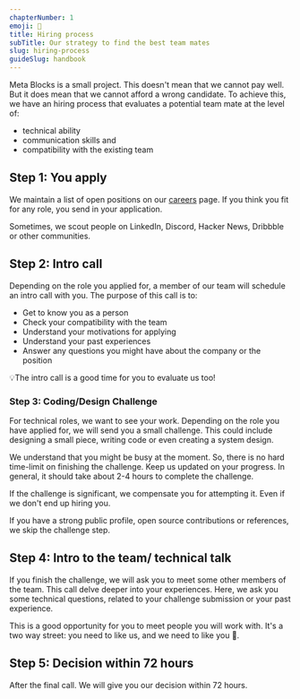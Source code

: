 ```yaml
---
chapterNumber: 1
emoji: 🙌
title: Hiring process
subTitle: Our strategy to find the best team mates
slug: hiring-process
guideSlug: handbook
---
```

Meta Blocks is a small project. This doesn't mean that we cannot pay well. But it does mean that we cannot afford a wrong candidate. To achieve this, we have an hiring process that evaluates a potential team mate at the level of:

* technical ability
* communication skills and
* compatibility with the existing team

## Step 1: You apply

We maintain a list of open positions on our [careers](https://hemingwayapp.com/careers) page. If you think you fit for any role, you send in your application.

Sometimes, we scout people on LinkedIn, Discord, Hacker News, Dribbble or other communities.

## Step 2: Intro call

Depending on the role you applied for, a member of our team will schedule an intro call with you. The purpose of this call is to:

* Get to know you as a person
* Check your compatibility with the team
* Understand your motivations for applying
* Understand your past experiences
* Answer any questions you might have about the company or the position

💡The intro call is a good time for you to evaluate us too!

### Step 3: Coding/Design Challenge
For technical roles, we want to see your work. Depending on the role you have applied for, we will send you a small challenge. This could include designing a small piece, writing code or even creating a system design.

We understand that you might be busy at the moment. So, there is no hard time-limit on finishing the challenge. Keep us updated on your progress. In general, it should take about 2-4 hours to complete the challenge.

If the challenge is significant, we compensate you for attempting it. Even if we don't end up hiring you.

If you have a strong public profile, open source contributions or references, we skip the challenge step.

## Step 4: Intro to the team/ technical talk
If you finish the challenge, we will ask you to meet some other members of the team. This call delve deeper into your experiences. Here, we ask you some technical questions, related to your challenge submission or your past experience.

This is a good opportunity for you to meet people you will work with. It's a two way street: you need to like us, and we need to like you 🤝.

## Step 5: Decision within 72 hours
After the final call. We will give you our decision within 72 hours.